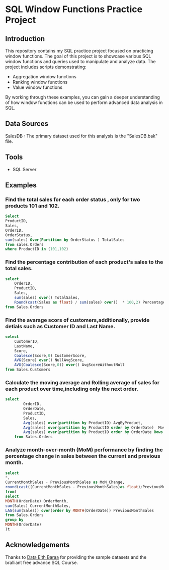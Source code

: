 # SQL Window Functions Practice Project

## Introduction
This repository contains my SQL practice project focused on practicing window functions. The goal of this project is to showcase various SQL window functions and queries used to manipulate and analyze data. The project includes scripts demonstrating:

- Aggregation window functions
- Ranking window functions
- Value window functions

By working through these examples, you can gain a deeper understanding of how window functions can be used to perform advanced data analysis in SQL.

## Data Sources 
SalesDB : The primary dataset used for this analysis is the "SalesDB.bak" file.

## Tools
- SQL Server
  
## Examples

### Find the total sales for each order status , only for two products 101 and 102.

```sql
Select 
ProductID,
Sales,
OrderID,
OrderStatus,
sum(sales) Over(Partition by OrderStatus ) TotalSales
from sales.Orders
where ProductID in (101,102)
```
### Find the percentage contribution of each product's sales to the total sales.
```sql
select 
	OrderID,
	ProductID,
	Sales,
	sum(sales) over() TotalSales,
	Round(cast(Sales as float) / sum(sales) over()  * 100,2) PercentageOfTotal
from Sales.Orders
```
### Find the avarage scors of customers,additionally, provide detials such as Customer ID and Last Name.
```sql
select
	CustomerID,
	LastName,
	Score,
	Coalesce(Score,0) CustomerScore, 
	AVG(Score) over() NullAvgScore,
	AVG(Coalesce(Score,0)) over() AvgScoreWithoutNull
from Sales.Customers
```
### Calculate the moving average and Rolling average of sales for each product over time,including only the next order.

```sql
select 
		OrderID,
		OrderDate,
		ProductID,
		Sales,
		Avg(sales) over(partition by ProductID) AvgByProduct,
		Avg(sales) over(partition by ProductID order by OrderDate)  MovingAvg,
		Avg(sales) over(partition by ProductID order by OrderDate Rows between current row and 1 following ) RollingAvg
	from Sales.Orders
```
###  Analyze month-over-month (MoM) performance by finding the percentage change in sales between the current and previous month.

```sql
select
*,
CurrentMonthSales - PreviousMonthSales as MoM_Change,
round(cast((CurrentMonthSales - PreviousMonthSales)as float)/PreviousMonthSales *100 , 2 )as   MoM_ChangePrec      
from(
select 
MONTH(OrderDate) OrderMonth,
sum(Sales) CurrentMonthSales,
LAG(sum(Sales)) over(order by MONTH(OrderDate)) PreviousMonthSales
from Sales.Orders
group by
MONTH(OrderDate)
)t
```

## Acknowledgements
Thanks to [Data Eith Baraa](https://www.youtube.com/@DataWithBaraa)  for providing the sample datasets and the bralliant free advance SQL Course.

